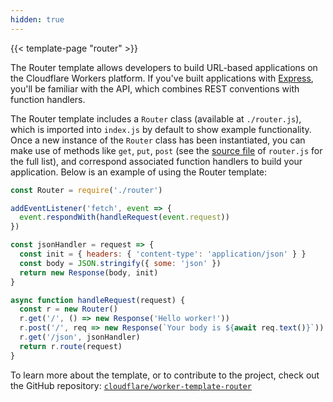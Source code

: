 ```yaml
---
hidden: true
---
```


{{< template-page "router" >}}

The Router template allows developers to build URL-based applications on the Cloudflare Workers platform. If you've built applications with [Express](https://expressjs.com/), you'll be familiar with the API, which combines REST conventions with function handlers.

The Router template includes a `Router` class (available at `./router.js`), which is imported into `index.js` by default to show example functionality. Once a new instance of the `Router` class has been instantiated, you can make use of methods like `get`, `put`, `post` (see the [source file](https://github.com/cloudflare/worker-template-router/blob/master/router.js) of `router.js` for the full list), and correspond associated function handlers to build your application. Below is an example of using the Router template:

```js
const Router = require('./router')

addEventListener('fetch', event => {
  event.respondWith(handleRequest(event.request))
})

const jsonHandler = request => {
  const init = { headers: { 'content-type': 'application/json' } }
  const body = JSON.stringify({ some: 'json' })
  return new Response(body, init)
}

async function handleRequest(request) {
  const r = new Router()
  r.get('/', () => new Response('Hello worker!'))
  r.post('/', req => new Response(`Your body is ${await req.text()}`))
  r.get('/json', jsonHandler)
  return r.route(request)
}
```

To learn more about the template, or to contribute to the project, check out the GitHub repository: [`cloudflare/worker-template-router`](https://github.com/cloudflare/worker-template-router)
